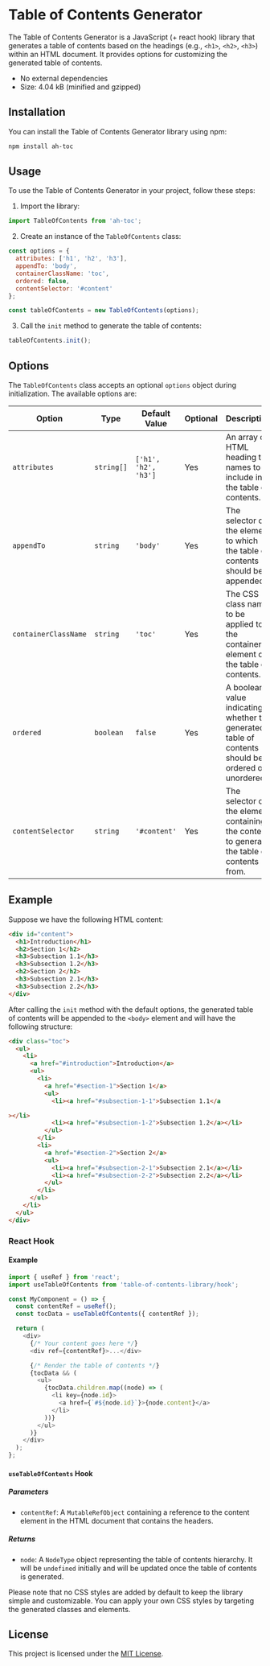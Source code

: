 # Table of Contents Generator

The Table of Contents Generator is a JavaScript (+ react hook) library that generates a table of contents based on the headings (e.g., `<h1>`, `<h2>`, `<h3>`) within an HTML document. It provides options for customizing the generated table of contents.

- No external dependencies
- Size: 4.04 kB (minified and gzipped)

## Installation

You can install the Table of Contents Generator library using npm:

```bash
npm install ah-toc
```

## Usage

To use the Table of Contents Generator in your project, follow these steps:

1. Import the library:

```javascript
import TableOfContents from 'ah-toc';
```

2. Create an instance of the `TableOfContents` class:

```javascript
const options = {
  attributes: ['h1', 'h2', 'h3'],
  appendTo: 'body',
  containerClassName: 'toc',
  ordered: false,
  contentSelector: '#content'
};

const tableOfContents = new TableOfContents(options);
```

3. Call the `init` method to generate the table of contents:

```javascript
tableOfContents.init();
```

## Options

The `TableOfContents` class accepts an optional `options` object during initialization. The available options are:

| Option               | Type       | Default Value        | Optional | Description                                                                                        |
| -------------------- | ---------- | -------------------- | -------- | -------------------------------------------------------------------------------------------------- |
| `attributes`         | `string[]` | `['h1', 'h2', 'h3']` | Yes      | An array of HTML heading tag names to include in the table of contents.                            |
| `appendTo`           | `string`   | `'body'`             | Yes      | The selector of the element to which the table of contents should be appended.                     |
| `containerClassName` | `string`   | `'toc'`              | Yes      | The CSS class name to be applied to the container element of the table of contents.                |
| `ordered`            | `boolean`  | `false`              | Yes      | A boolean value indicating whether the generated table of contents should be ordered or unordered. |
| `contentSelector`    | `string`   | `'#content'`         | Yes      | The selector of the element containing the content to generate the table of contents from.         |


## Example

Suppose we have the following HTML content:

```html
<div id="content">
  <h1>Introduction</h1>
  <h2>Section 1</h2>
  <h3>Subsection 1.1</h3>
  <h3>Subsection 1.2</h3>
  <h2>Section 2</h2>
  <h3>Subsection 2.1</h3>
  <h3>Subsection 2.2</h3>
</div>
```

After calling the `init` method with the default options, the generated table of contents will be appended to the `<body>` element and will have the following structure:

```html
<div class="toc">
  <ul>
    <li>
      <a href="#introduction">Introduction</a>
      <ul>
        <li>
          <a href="#section-1">Section 1</a>
          <ul>
            <li><a href="#subsection-1-1">Subsection 1.1</a

></li>
            <li><a href="#subsection-1-2">Subsection 1.2</a></li>
          </ul>
        </li>
        <li>
          <a href="#section-2">Section 2</a>
          <ul>
            <li><a href="#subsection-2-1">Subsection 2.1</a></li>
            <li><a href="#subsection-2-2">Subsection 2.2</a></li>
          </ul>
        </li>
      </ul>
    </li>
  </ul>
</div>
```

### React Hook

#### Example

```javascript
import { useRef } from 'react';
import useTableOfContents from 'table-of-contents-library/hook';

const MyComponent = () => {
  const contentRef = useRef();
  const tocData = useTableOfContents({ contentRef });

  return (
    <div>
      {/* Your content goes here */}
      <div ref={contentRef}>...</div>

      {/* Render the table of contents */}
      {tocData && (
        <ul>
          {tocData.children.map((node) => (
            <li key={node.id}>
              <a href={`#${node.id}`}>{node.content}</a>
            </li>
          ))}
        </ul>
      )}
    </div>
  );
};
```

#### `useTableOfContents` Hook

##### Parameters

- `contentRef`: A `MutableRefObject` containing a reference to the content element in the HTML document that contains the headers.

##### Returns

- `node`: A `NodeType` object representing the table of contents hierarchy. It will be `undefined` initially and will be updated once the table of contents is generated.





Please note that no CSS styles are added by default to keep the library simple and customizable. You can apply your own CSS styles by targeting the generated classes and elements.


## License

This project is licensed under the [MIT License](LICENSE).
